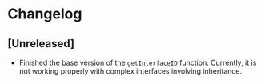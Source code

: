 # Changelog

## [Unreleased]

* Finished the base version of the `getInterfaceID` function. Currently, it is not working properly with complex interfaces involving inheritance.
